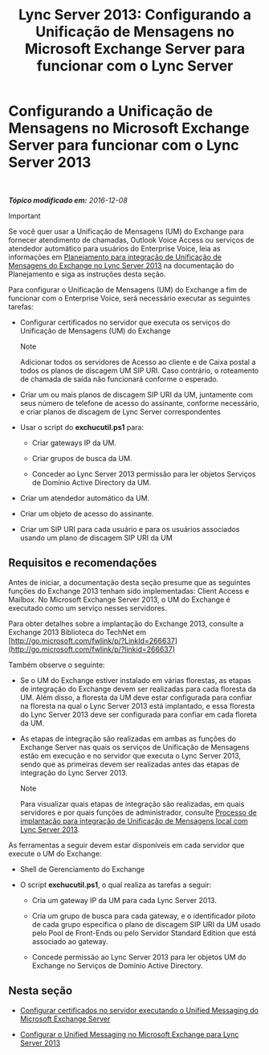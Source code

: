 ﻿---
title: 'Lync Server 2013: Configurando a Unificação de Mensagens no Microsoft Exchange Server para funcionar com o Lync Server'
TOCTitle: Configurando a Unificação de Mensagens no Microsoft Exchange Server para funcionar com o Lync Server 2013
ms:assetid: 058da9c4-23af-4ddb-9f63-70133a8aafc6
ms:mtpsurl: https://technet.microsoft.com/pt-br/library/Gg398106(v=OCS.15)
ms:contentKeyID: 49305734
ms.date: 12/10/2016
mtps_version: v=OCS.15
ms.translationtype: HT
---

# Configurando a Unificação de Mensagens no Microsoft Exchange Server para funcionar com o Lync Server 2013

 

_**Tópico modificado em:** 2016-12-08_

> [!IMPORTANT]  
> Se você quer usar a Unificação de Mensagens (UM) do Exchange para fornecer atendimento de chamadas, Outlook Voice Access ou serviços de atendedor automático para usuários do Enterprise Voice, leia as informações em <a href="lync-server-2013-planning-for-exchange-unified-messaging-integration.md">Planejamento para integração de Unificação de Mensagens do Exchange no Lync Server 2013</a> na documentação do Planejamento e siga as instruções desta seção.

Para configurar o Unificação de Mensagens (UM) do Exchange a fim de funcionar com o Enterprise Voice, será necessário executar as seguintes tarefas:

  - Configurar certificados no servidor que executa os serviços do Unificação de Mensagens (UM) do Exchange
    
    > [!NOTE]  
    > Adicionar todos os servidores de Acesso ao cliente e de Caixa postal a todos os planos de discagem UM SIP URI. Caso contrário, o roteamento de chamada de saída não funcionará conforme o esperado.

  - Criar um ou mais planos de discagem SIP URI da UM, juntamente com seus número de telefone de acesso do assinante, conforme necessário, e criar planos de discagem de Lync Server correspondentes

  - Usar o script do **exchucutil.ps1** para:
    
      - Criar gateways IP da UM.
    
      - Criar grupos de busca da UM.
    
      - Conceder ao Lync Server 2013 permissão para ler objetos Serviços de Domínio Active Directory da UM.

  - Criar um atendedor automático da UM.

  - Criar um objeto de acesso do assinante.

  - Criar um SIP URI para cada usuário e para os usuários associados usando um plano de discagem SIP URI da UM

## Requisitos e recomendações

Antes de iniciar, a documentação desta seção presume que as seguintes funções do Exchange 2013 tenham sido implementadas: Client Access e Mailbox. No Microsoft Exchange Server 2013, o UM do Exchange é executado como um serviço nesses servidores.

Para obter detalhes sobre a implantação do Exchange 2013, consulte a Exchange 2013 Biblioteca do TechNet em [http://go.microsoft.com/fwlink/p/?LinkId=266637](http://go.microsoft.com/fwlink/p/?linkid=266637)

Também observe o seguinte:

  - Se o UM do Exchange estiver instalado em várias florestas, as etapas de integração do Exchange devem ser realizadas para cada floresta da UM. Além disso, a floresta da UM deve estar configurada para confiar na floresta na qual o Lync Server 2013 está implantado, e essa floresta do Lync Server 2013 deve ser configurada para confiar em cada floreta da UM.

  - As etapas de integração são realizadas em ambas as funções do Exchange Server nas quais os serviços de Unificação de Mensagens estão em execução e no servidor que executa o Lync Server 2013, sendo que as primeiras devem ser realizadas antes das etapas de integração do Lync Server 2013.
    
    > [!NOTE]  
    > Para visualizar quais etapas de integração são realizadas, em quais servidores e por quais funções de administrador, consulte <a href="lync-server-2013-deployment-process-for-integrating-on-premises-unified-messaging.md">Processo de implantação para integração de Unificação de Mensagens local com Lync Server 2013</a>.

As ferramentas a seguir devem estar disponíveis em cada servidor que execute o UM do Exchange:

  - Shell de Gerenciamento do Exchange

  - O script **exchucutil.ps1**, o qual realiza as tarefas a seguir:
    
      - Cria um gateway IP da UM para cada Lync Server 2013.
    
      - Cria um grupo de busca para cada gateway, e o identificador piloto de cada grupo especifica o plano de discagem SIP URI da UM usado pelo Pool de Front-Ends ou pelo Servidor Standard Edition que está associado ao gateway.
    
      - Concede permissão ao Lync Server 2013 para ler objetos UM do Exchange no Serviços de Domínio Active Directory.

## Nesta seção

  - [Configurar certificados no servidor executando o Unified Messaging do Microsoft Exchange Server](lync-server-2013-configure-certificates-on-the-server-running-microsoft-exchange-server-unified-messaging.md)

  - [Configurar o Unified Messaging no Microsoft Exchange para Lync Server 2013](lync-server-2013-configure-unified-messaging-on-microsoft-exchange.md)


